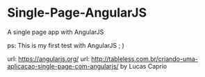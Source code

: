 Single-Page-AngularJS
=====================

A single page app with AngularJS

ps: This is my first test with AngularJS ; )

url: https://angularjs.org/
url: http://tableless.com.br/criando-uma-aplicacao-single-page-com-angularjs/ by Lucas Caprio
